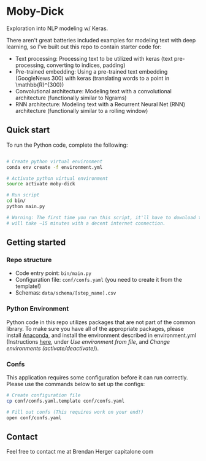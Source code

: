 # Moby-Dick

Exploration into NLP modeling w/ Keras. 

There aren't great batteries included examples for modeling text with deep learning, so I've built out this repo to 
contain starter code for:
 
 - Text processing: Processing text to be utilized with keras (text pre-processing, converting to indices, padding)
 - Pre-trained embedding: Using a pre-trained text embedding (GoogleNews 300) with keras (translating words to a point in \mathbb{R}^{300})
 - Convolutional architecture: Modeling text with a convolutional architecture (functionally similar to Ngrams)
 - RNN architecture: Modeling text with a Recurrent Neural Net (RNN) architecture (functionally similar to a rolling 
 window)
 

## Quick start
  
To run the Python code, complete the following:
```bash

# Create python virtual environment
conda env create -f environment.yml 

# Activate python virtual environment
source activate moby-dick

# Run script
cd bin/
python main.py

# Warning: The first time you run this script, it'll have to download the data set and pre-trained embeddings. This 
# will take ~15 minutes with a decent internet connection.  
```

## Getting started

### Repo structure

 - Code entry point: `bin/main.py`
 - Configuration file: `conf/confs.yaml` (you need to create it from the template!)
 - Schemas: `data/schema/[step_name].csv`

### Python Environment
Python code in this repo utilizes packages that are not part of the common library. To make sure you have all of the 
appropriate packages, please install [Anaconda](https://www.continuum.io/downloads), and install the environment 
described in environment.yml (Instructions [here](http://conda.pydata.org/docs/using/envs.html), under *Use 
environment from file*, and *Change environments (activate/deactivate)*). 


### Confs

This application requires some configuration before it can run correctly. Please use the commands below to set up the 
configs:

```bash
# Create configuration file
cp conf/confs.yaml.template conf/confs.yaml

# Fill out confs (This requires work on your end!)
open conf/confs.yaml
```

## Contact
Feel free to contact me at Brendan <dot> Herger <at> capitalone <dot> com
